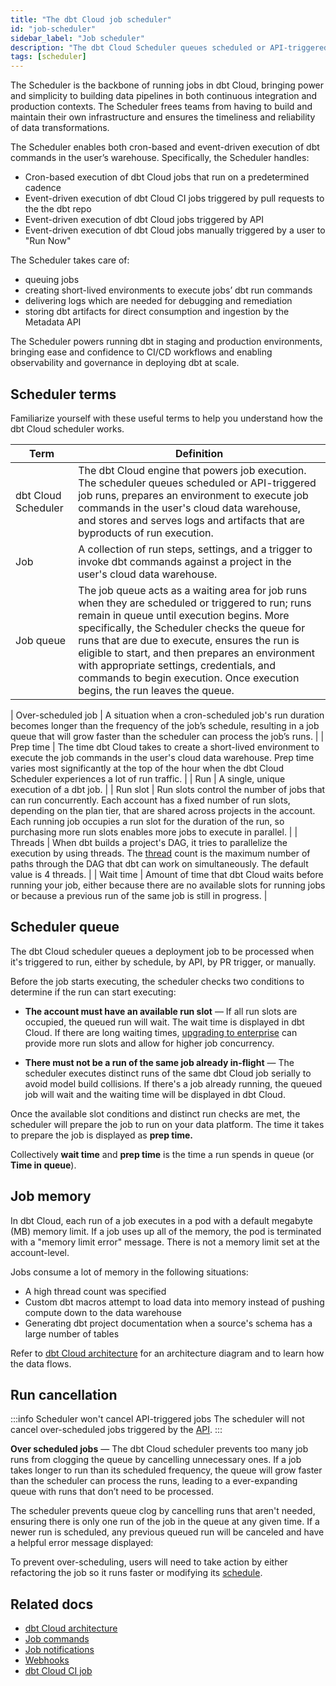 ```yaml
---
title: "The dbt Cloud job scheduler"
id: "job-scheduler"
sidebar_label: "Job scheduler"
description: "The dbt Cloud Scheduler queues scheduled or API-triggered runs, before preparing the job to enter cloud data platform. Build observability into transformation workflows with the in-app scheduling, logging, and alerting." 
tags: [scheduler]
---
```


The Scheduler is the backbone of running jobs in dbt Cloud, bringing power and simplicity to building data pipelines in both continuous integration and production contexts. The Scheduler frees teams from having to build and maintain their own infrastructure and ensures the timeliness and reliability of data transformations.

The Scheduler enables both cron-based and event-driven execution of dbt commands in the user’s warehouse. Specifically, the Scheduler handles:

- Cron-based execution of dbt Cloud jobs that run on a predetermined cadence
- Event-driven execution of dbt Cloud CI jobs triggered by pull requests to the the dbt repo
- Event-driven execution of dbt Cloud jobs triggered by API
- Event-driven execution of dbt Cloud jobs manually triggered by a user to "Run Now"

The Scheduler takes care of:
- queuing jobs
- creating short-lived environments to execute jobs’ dbt run commands
- delivering logs which are needed for debugging and remediation
- storing dbt artifacts for direct consumption and ingestion by the Metadata API

The Scheduler powers running dbt in staging and production environments, bringing ease and confidence to CI/CD workflows and enabling observability and governance in deploying dbt at scale.

## Scheduler terms

Familiarize yourself with these useful terms to help you understand how the dbt Cloud scheduler works.

| Term | Definition |
| --- | --- |
| dbt Cloud Scheduler | The dbt Cloud engine that powers job execution. The scheduler queues scheduled or API-triggered job runs, prepares an environment to execute job commands in the user's cloud data warehouse, and stores and serves logs and artifacts that are byproducts of run execution. |
| Job | A collection of run steps, settings, and a trigger to invoke dbt commands against a project in the user's cloud data warehouse. |
| Job queue | The job queue acts as a waiting area for job runs when they are scheduled or triggered to run; runs remain in queue until execution begins. More specifically, the Scheduler checks the queue for runs that are due to execute, ensures the run is eligible to start, and then prepares an environment with appropriate settings, credentials, and commands to begin execution. Once execution begins, the run leaves the queue. |

| Over-scheduled job | A situation when a cron-scheduled job's run duration becomes longer than the frequency of the job’s schedule, resulting in a job queue that will grow faster than the scheduler can process the job’s runs. |
| Prep time | The time dbt Cloud takes to create a short-lived environment to execute the job commands in the user's cloud data warehouse. Prep time varies most significantly at the top of the hour when the dbt Cloud Scheduler experiences a lot of run traffic. |
| Run | A single, unique execution of a dbt job. |
| Run slot | Run slots control the number of jobs that can run concurrently. Each account has a fixed number of run slots, depending on the plan tier, that are shared across projects in the account. Each running job occupies a run slot for the duration of the run, so purchasing more run slots enables more jobs to execute in parallel. |
| Threads | When dbt builds a project's DAG, it tries to parallelize the execution by using threads. The [thread](/docs/core/connection-profiles#understanding-threads) count is the maximum number of paths through the DAG that dbt can work on simultaneously. The default value is 4 threads. |
| Wait time | Amount of time that dbt Cloud waits before running your job, either because there are no available slots for running jobs or because a previous run of the same job is still in progress. |


## Scheduler queue

The dbt Cloud scheduler queues a deployment job to be processed when it's triggered to run, either by schedule, by API, by PR trigger, or manually. 

Before the job starts executing, the scheduler checks two conditions to determine if the run can start executing:

- **The account must have an available run slot** &mdash; If all run slots are occupied, the queued run will wait. The wait time is displayed in dbt Cloud. If there are long waiting times, [upgrading to enterprise](https://www.getdbt.com/contact/) can provide more run slots and allow for higher job concurrency.

- **There must not be a run of the same job already in-flight** &mdash; The scheduler executes distinct runs of the same dbt Cloud job serially to avoid model build collisions. If there's a job already running, the queued job will wait and the waiting time will be displayed in dbt Cloud.

Once the available slot conditions and distinct run checks are met, the scheduler will prepare the job to run on your data platform. The time it takes to prepare the job is displayed as **prep time.**

Collectively **wait time** and **prep time** is the time a run spends in queue (or **Time in queue**).

<Lightbox src="/img/docs/dbt-cloud/deployment/deploy-scheduler.jpg" width="85%" title="An overview of a dbt Cloud job run"/>

## Job memory

In dbt Cloud, each run of a job executes in a pod with a default megabyte (MB) memory limit. If a job uses up all of the memory, the pod is terminated with a "memory limit error" message. There is not a memory limit set at the account-level.

Jobs consume a lot of memory in the following situations:
- A high thread count was specified
- Custom dbt macros attempt to load data into memory instead of pushing compute down to the data warehouse 
- Generating dbt project documentation when a source's schema has a large number of tables

Refer to [dbt Cloud architecture](/docs/cloud/about-cloud/architecture) for an architecture diagram and to learn how the data flows.


<!-- leaving space for CI job treatment, runtime, warm up pods updates

-->

## Run cancellation

:::info Scheduler won't cancel API-triggered jobs 
The scheduler will not cancel over-scheduled jobs triggered by the [API](/docs/dbt-cloud-apis/overview).
:::

**Over scheduled jobs** &mdash; The dbt Cloud scheduler prevents too many job runs from clogging the queue by cancelling unnecessary ones. If a job takes longer to run than its scheduled frequency, the queue will grow faster than the scheduler can process the runs, leading to a ever-expanding queue with runs that don’t need to be processed. 

The scheduler prevents queue clog by cancelling runs that aren't needed, ensuring there is only one run of the job in the queue at any given time. If a newer run is scheduled, any previous queued run will be canceled and have a helpful error message displayed:

<Lightbox src="/img/docs/dbt-cloud/deployment/run-error-message.jpg" width="85%" title="The cancelled runs display a helpful error message explaining why the run was cancelled and recommendations"/>

To prevent over-scheduling, users will need to take action by either refactoring the job so it runs faster or modifying its [schedule](/docs/deploy/job-triggers).

## Related docs
- [dbt Cloud architecture](/docs/cloud/about-cloud/architecture#about-dbt-cloud-architecture)
- [Job commands](/docs/deploy/job-commands)
- [Job notifications](/docs/deploy/job-notifications)
- [Webhooks](/docs/deploy/webhooks)
- [dbt Cloud CI job](/docs/deploy/cloud-ci-job)





